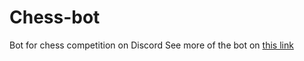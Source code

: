 # Chess-bot
Bot for chess competition on Discord
See more of the bot on [this link](https://mabule.github.io/chess.com/index.html)
